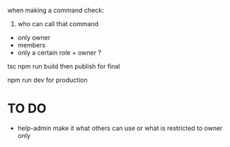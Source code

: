 when making a command check:

1. who can call that command 
- only owner
- members
- only a certain role + owner ?


tsc
npm run build
then publish for final

npm run dev for production



# TO DO
- help-admin make it what others can use or what is restricted to owner only